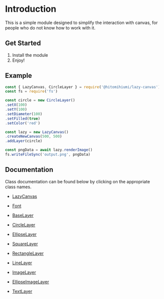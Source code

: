 # Introduction
This is a simple module designed to simplify the interaction with canvas, for people who do not know how to work with it.

## Get Started

1. Install the module
2. Enjoy!

## Example

```js
const { LazyCanvas, CircleLayer } = require('@hitomihiumi/lazy-canvas')
const fs = require('fs')

const circle = new CircleLayer()
.setX(100)
.setY(100)
.setDiameter(100)
.setFilled(true)
.setColor('red')

const lazy = new LazyCanvas()
.createNewCanvas(500, 500)
.addLayer(circle)

const pngData = await lazy.renderImage()
fs.writeFileSync('output.png', pngData)
```

## Documentation

Class documentation can be found below by clicking on the appropriate class names.

- [LazyCanvas](./docs/lazycanvas.md)
- [Font](./docs/font.md)

- [BaseLayer](./docs/baselayer.md)
- [CircleLayer](./docs/circlelayer.md)
- [EllipseLayer](./docs/ellipselayer.md)
- [SquareLayer](./docs/squarelayer.md)
- [RectangleLayer](./docs/rectanglelayer.md)
- [LineLayer](./docs/linelayer.md)
- [ImageLayer](./docs/imagelayer.md)
- [EllipseImageLayer](./docs/ellipseimagelayer.md)
- [TextLayer](./docs/textlayer.md)